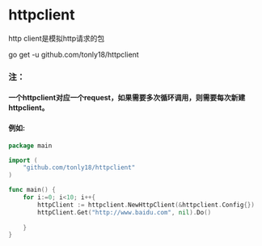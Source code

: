 # httpclient
http client是模拟http请求的包


go get -u github.com/tonly18/httpclient


### 注：<br>
#### 一个httpclient对应一个request，如果需要多次循环调用，则需要每次新建httpclient。
#### 例如:

```go
package main

import (
	"github.com/tonly18/httpclient"
)

func main() {
	for i:=0; i<10; i++{
		httpClient := httpclient.NewHttpClient(&httpclient.Config{})
		httpClient.Get("http://www.baidu.com", nil).Do()
		
	}
}
```
